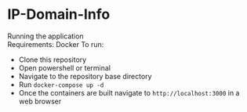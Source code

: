 # IP-Domain-Info

Running the application <br>
Requirements: Docker
To run:

<ul>
<li>Clone this repository</li>
<li>Open powershell or terminal</li>
<li>Navigate to the repository base directory</li>
<li>Run <code>docker-compose up -d</code></li>
<li>Once the containers are built navigate to <code>http://localhost:3000</code> in a web browser</li>
</ul>
